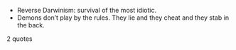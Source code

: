  - Reverse Darwinism: survival of the most idiotic.
 - Demons don’t play by the rules. They lie and they cheat and they stab in the back.

2 quotes
